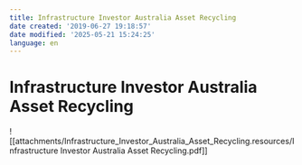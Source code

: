 ```yaml
---
title: Infrastructure Investor Australia Asset Recycling
date created: '2019-06-27 19:18:57'
date modified: '2025-05-21 15:24:25'
language: en
---
```


# Infrastructure Investor Australia Asset Recycling

![[attachments/Infrastructure_Investor_Australia_Asset_Recycling.resources/Infrastructure Investor Australia Asset Recycling.pdf]]